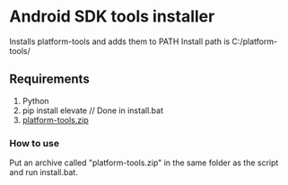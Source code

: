 # Android SDK tools installer

Installs platform-tools and adds them to PATH
Install path is C:/platform-tools/

## Requirements

1. Python
2. pip install elevate // Done in install.bat
3. [platform-tools.zip](https://dl.google.com/android/repository/platform-tools-latest-windows.zip)

### How to use

Put an archive called "platform-tools.zip" in the same folder as the script and run install.bat.

